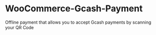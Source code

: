 # WooCommerce-Gcash-Payment
Offline payment that allows you to accept Gcash payments by scanning your QR Code
